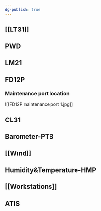 ```yaml
---
dg-publish: true
---
```

## [[LT31]]
## PWD
## LM21
## FD12P
### Maintenance port location
![[FD12P maintenance port 1.jpg]]
## CL31
## Barometer-PTB
## [[Wind]]
## Humidity&Temperature-HMP
## [[Workstations]]
## ATIS